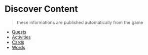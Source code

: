 # Discover Content

> these informations are published automatically from the game

- [Quests](./quest/index.md)
- [Activities](./activities/index.md)
- [Cards](./cards/index.md)
- [Words](./words/index.md)
